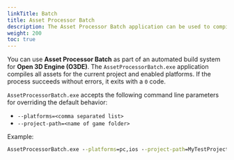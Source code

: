 ```yaml
---
linkTitle: Batch
title: Asset Processor Batch
description: The Asset Processor Batch application can be used to compile all the assets for a project on a build server.
weight: 200
toc: true
---
```


You can use **Asset Processor Batch** as part of an automated build system for **Open 3D Engine (O3DE)**. The `AssetProcessorBatch.exe` application compiles all assets for the current project and enabled platforms. If the process succeeds without errors, it exits with a `0` code.

`AssetProcessorBatch.exe` accepts the following command line parameters for overriding the default behavior:

* `--platforms=<comma separated list>`
* `--project-path=<name of game folder>`

Example:

```cmd
AssetProcessorBatch.exe --platforms=pc,ios --project-path=MyTestProjectPath
```
